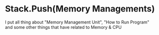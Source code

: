 # Stack.Push(Memory Managements\)

I put all thing about "Memory Management Unit", "How to Run Program" and some other things that have related to Memory & CPU

